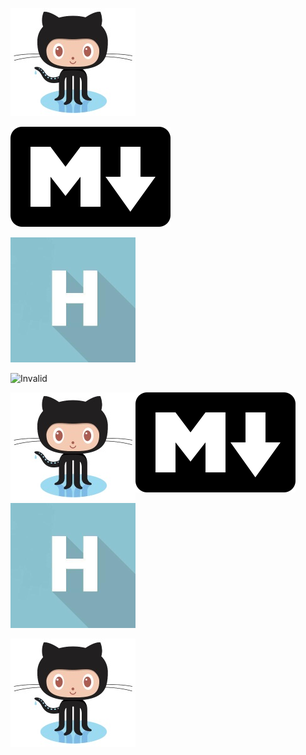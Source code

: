 ![GitHub](GitHub.jpg)

![Markdown](Markdown.png)

![Habr](Habr.png)

![Invalid](Invalid.png)

<img align="left" src="GitHub.jpg" alt="GitHub Logo" />

<img src=Markdown.png/>

<img src=Habr.png></img>

<img src='GitHub.jpg'/>